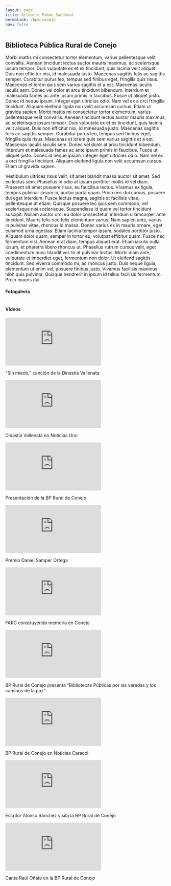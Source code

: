 ```yaml
---
layout: page
title: Gilberto Pabón Sandoval
permalink: /bpm-conejo
nav: false
---
```


## Biblioteca Pública Rural de Conejo
<p><span class="image left"><img src="images/gilberto-profile.jpg" alt="" /></span>Morbi mattis mi consectetur tortor elementum, varius pellentesque velit convallis. Aenean tincidunt lectus auctor mauris maximus, ac scelerisque ipsum tempor. Duis vulputate ex et ex tincidunt, quis lacinia velit aliquet. Duis non efficitur nisi, id malesuada justo. Maecenas sagittis felis ac sagittis semper. Curabitur purus leo, tempus sed finibus eget, fringilla quis risus. Maecenas et lorem quis sem varius sagittis et a est. Maecenas iaculis iaculis sem. Donec vel dolor at arcu tincidunt bibendum. Interdum et malesuada fames ac ante ipsum primis in faucibus. Fusce ut aliquet justo. Donec id neque ipsum. Integer eget ultricies odio. Nam vel ex a orci fringilla tincidunt. Aliquam eleifend ligula non velit accumsan cursus. Etiam ut gravida sapien. Morbi mattis mi consectetur tortor elementum, varius pellentesque velit convallis. Aenean tincidunt lectus auctor mauris maximus, ac scelerisque ipsum tempor. Duis vulputate ex et ex tincidunt, quis lacinia velit aliquet. Duis non efficitur nisi, id malesuada justo. Maecenas sagittis felis ac sagittis semper. Curabitur purus leo, tempus sed finibus eget, fringilla quis risus. Maecenas et lorem quis sem varius sagittis et a est. Maecenas iaculis iaculis sem. Donec vel dolor at arcu tincidunt bibendum. Interdum et malesuada fames ac ante ipsum primis in faucibus. Fusce ut aliquet justo. Donec id neque ipsum. Integer eget ultricies odio. Nam vel ex a orci fringilla tincidunt. Aliquam eleifend ligula non velit accumsan cursus. Etiam ut gravida sapien.</p>
<p><span class="image right"><img src="images/conejo3.jpg" alt="" /></span>Vestibulum ultrices risus velit, sit amet blandit massa auctor sit amet. Sed eu lectus sem. Phasellus in odio at ipsum porttitor mollis id vel diam. Praesent sit amet posuere risus, eu faucibus lectus. Vivamus ex ligula, tempus pulvinar ipsum in, auctor porta quam. Proin nec dui cursus, posuere dui eget interdum. Fusce lectus magna, sagittis at facilisis vitae, pellentesque at etiam. Quisque posuere leo quis sem commodo, vel scelerisque nisi scelerisque. Suspendisse id quam vel tortor tincidunt suscipit. Nullam auctor orci eu dolor consectetur, interdum ullamcorper ante tincidunt. Mauris felis nec felis elementum varius. Nam sapien ante, varius in pulvinar vitae, rhoncus id massa. Donec varius ex in mauris ornare, eget euismod urna egestas. Etiam lacinia tempor ipsum, sodales porttitor justo. Aliquam dolor quam, semper in tortor eu, volutpat efficitur quam. Fusce nec fermentum nisl. Aenean erat diam, tempus aliquet erat. Etiam iaculis nulla ipsum, et pharetra libero rhoncus ut. Phasellus rutrum cursus velit, eget condimentum nunc blandit vel. In at pulvinar lectus. Morbi diam ante, vulputate et imperdiet eget, fermentum non dolor. Ut eleifend sagittis tincidunt. Sed viverra commodo mi, ac rhoncus justo. Duis neque ligula, elementum ut enim vel, posuere finibus justo. Vivamus facilisis maximus nibh quis pulvinar. Quisque hendrerit in ipsum id tellus facilisis fermentum. Proin mauris dui.</p>

<section>
<h4>Fotogalería</h4>
<div class="box alt">
    <div class="row gtr-50 gtr-uniform">
    <div class="col-4"><span class="image fit"><img src="images/conejo1.jpg" alt="" /></span></div>
	<div class="col-4"><span class="image fit"><img src="images/conejo2.jpg" alt="" /></span></div>
	<div class="col-4"><span class="image fit"><img src="images/conejo3.jpg" alt="" /></span></div>
	<div class="col-4"><span class="image fit"><img src="images/conejo4.jpg" alt="" /></span></div>
	<div class="col-4"><span class="image fit"><img src="images/conejo5.jpg" alt="" /></span></div>
	<div class="col-4"><span class="image fit"><img src="images/conejo6.jpg" alt="" /></span></div>
    </div>
</div>
</section>

<section>
<h4>Videos</h4>
    <div class="gallery">
            <div>
                <iframe src="https://www.youtube.com/embed/BmLjo-GZwd8" frameborder="0" allow="accelerometer; autoplay; encrypted-media; gyroscope; picture-in-picture" allowfullscreen></iframe>
                <p>"Sin miedo," canción de la Dinastía Vallenata</p>
            </div>
            <div>
                <iframe src="https://www.youtube.com/embed/ZChR_sayCn0" frameborder="0" allow="accelerometer; autoplay; encrypted-media; gyroscope; picture-in-picture" allowfullscreen></iframe>
                <p>Dinastía Vallenata en Noticias Uno</p>
            </div>
            <div>
                <iframe src="https://www.youtube.com/embed/LNEcUmoScys" frameborder="0" allow="accelerometer; autoplay; encrypted-media; gyroscope; picture-in-picture" allowfullscreen></iframe>
                <p>Presentación de la BP Rural de Conejo</p>
            </div>
            <div>
                <iframe src="https://www.youtube.com/embed/wtgG9avIUYc" frameborder="0" allow="accelerometer; autoplay; encrypted-media; gyroscope; picture-in-picture" allowfullscreen></iframe>
                <p>Premio Daniel Samper Ortega</p>
            </div>
            <div>
                <iframe src="https://www.youtube.com/embed/vwSxIpu6zPE" frameborder="0" allow="accelerometer; autoplay; encrypted-media; gyroscope; picture-in-picture" allowfullscreen></iframe>
                <p>FARC construyendo memoria en Conejo</p>
            </div>
            <div>
                <iframe src="https://www.youtube.com/embed/jxMMxYMTrSQ" frameborder="0" allow="accelerometer; autoplay; encrypted-media; gyroscope; picture-in-picture" allowfullscreen></iframe>
                <p>BP Rural de Conejo presenta “Bibliotecas Públicas por las veredas y los caminos de la paz”</p>
            </div>
            <div>
                <iframe src="https://www.youtube.com/embed/V74DqjSD4Mo" frameborder="0" allow="accelerometer; autoplay; encrypted-media; gyroscope; picture-in-picture" allowfullscreen></iframe>
                <p>BP Rural de Conejo en Noticias Caracol</p>
            </div>
            <div>
                <iframe src="https://www.youtube.com/embed/hCZf-hlV8eY" frameborder="0" allow="accelerometer; autoplay; encrypted-media; gyroscope; picture-in-picture" allowfullscreen></iframe>
                <p>Escritor Alonso Sánchez visita la BP Rural de Conejo</p>
            </div>
            <div>
                <iframe src="https://www.youtube.com/embed/ULZagBT7-i0" frameborder="0" allow="accelerometer; autoplay; encrypted-media; gyroscope; picture-in-picture" allowfullscreen></iframe>
                <p>Canta Raúl Oñate en la BP Rural de Conejo</p>
            </div>
    </div>     
</section>